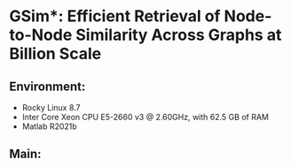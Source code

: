 # GSim*: Efficient Retrieval of Node-to-Node Similarity Across Graphs at Billion Scale

## Environment:
- Rocky Linux 8.7
- Inter Core Xeon CPU E5-2660 v3 @ 2.60GHz, with 62.5 GB of RAM
- Matlab R2021b

## Main:
